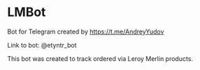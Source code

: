 # LMBot

Bot for Telegram created by https://t.me/AndreyYudov

Link to bot: @etyntr_bot

This bot was created to track ordered via Leroy Merlin products.
